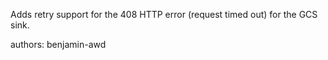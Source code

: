 Adds retry support for the 408 HTTP error (request timed out) for the GCS sink.

authors: benjamin-awd

